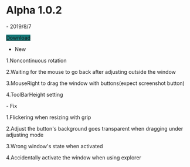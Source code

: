 
<h1 class="project-name">Alpha 1.0.2</h1>- 2019/8/7

<a href="https://mega.nz/#!2VhThaxB!BdVC4ClnvFdGWDjICBrigswOGMwMtM95AeYep5bnZQA" class="btn" style = "background-color:#157878">Download</a>

- New
<p> 1.Noncontinuous rotation</p>
<p> 2.Waiting for the mouse to go back after adjusting outside the window</p>
<p> 3.MouseRight to drag the window with buttons(expect screenshot button)</p>
<p> 4.ToolBarHeight setting</p>
<p/>
<p/>
- Fix
<p> 1.Flickering when resizing with grip</p>
<p> 2.Adjust the button's background goes transparent when dragging under adjusting mode</p>
<p> 3.Wrong window's state when activated</p>
<p> 4.Accidentally  activate the window when using explorer</p>
